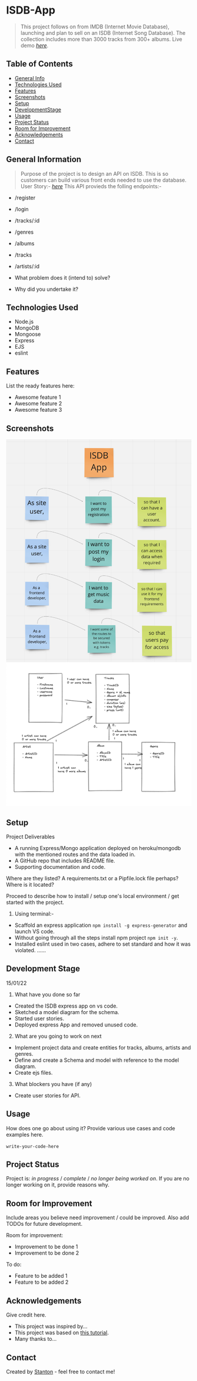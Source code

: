 # ISDB-App

> This project follows on from IMDB (Internet Movie Database), launching and plan to sell on an ISDB (Internet Song Database). The collection includes more than 3000 tracks from 300+ albums.
> Live demo [_here_](https://deploy-isdb.herokuapp.com/). <!-- If you have the project hosted somewhere, include the link here. -->

## Table of Contents

- [General Info](#general-information)
- [Technologies Used](#technologies-used)
- [Features](#features)
- [Screenshots](#screenshots)
- [Setup](#setup)
- [DevelopmentStage](#Development-stage)
- [Usage](#usage)
- [Project Status](#project-status)
- [Room for Improvement](#room-for-improvement)
- [Acknowledgements](#acknowledgements)
- [Contact](#contact)
<!-- * [License](#license) -->

## General Information

> Purpose of the project is to design an API on ISDB. This is so customers can build various front ends needed to use the database.
> User Story:-
> [_here_](https://miro.com/app/board/uXjVOVHkNlY=/)
> This API provieds the folling endpoints:-

- /register
- /login
- /tracks/:id
- /genres
- /albums
- /tracks
- /artists/:id

- What problem does it (intend to) solve?
- Why did you undertake it?
<!-- You don't have to answer all the questions - just the ones relevant to your project. -->

## Technologies Used

- Node.js
- MongoDB
- Mongoose
- Express
- EJS
- eslint

## Features

List the ready features here:

- Awesome feature 1
- Awesome feature 2
- Awesome feature 3

## Screenshots

![User Story](./public/images/UserStory.png)
![Schema Model](./public/images/Schema.png)

<!-- If you have screenshots you'd like to share, include them here. -->

## Setup

Project Deliverables

- A running Express/Mongo application deployed on heroku/mongodb with the mentioned routes and the data loaded in.
- A GitHub repo that includes README file.
- Supporting documentation and code.

Where are they listed? A requirements.txt or a Pipfile.lock file perhaps? Where is it located?

Proceed to describe how to install / setup one's local environment / get started with the project.

1. Using terminal:-

- Scaffold an express application `npm install -g express-generator` and launch VS code.
- Without going through all the steps install npm project `npm init -y`.
- Installed eslint used in two cases, adhere to set standard and how it was violated.
  ......

## Development Stage

15/01/22

1. What have you done so far

- Created the ISDB express app on vs code.
- Sketched a model diagram for the schema.
- Started user stories.
- Deployed express App and removed unused code.

2. What are you going to work on next

- Implement project data and create entities for tracks, albums, artists and genres.
- Define and create a Schema and model with reference to the model diagram.
- Create ejs files.

3. What blockers you have (if any)

- Create user stories for API.

## Usage

How does one go about using it?
Provide various use cases and code examples here.

`write-your-code-here`

## Project Status

Project is: _in progress_ / _complete_ / _no longer being worked on_. If you are no longer working on it, provide reasons why.

## Room for Improvement

Include areas you believe need improvement / could be improved. Also add TODOs for future development.

Room for improvement:

- Improvement to be done 1
- Improvement to be done 2

To do:

- Feature to be added 1
- Feature to be added 2

## Acknowledgements

Give credit here.

- This project was inspired by...
- This project was based on [this tutorial](https://www.example.com).
- Many thanks to...

## Contact

Created by [Stanton]() - feel free to contact me!

<!-- Optional -->
<!-- ## License -->
<!-- This project is open source and available under the [... License](). -->

<!-- You don't have to include all sections - just the one's relevant to your project -->
